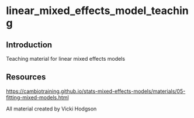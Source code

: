 # linear_mixed_effects_model_teaching

## Introduction

Teaching material for linear mixed effects models

## Resources

https://cambiotraining.github.io/stats-mixed-effects-models/materials/05-fitting-mixed-models.html

All material created by Vicki Hodgson

